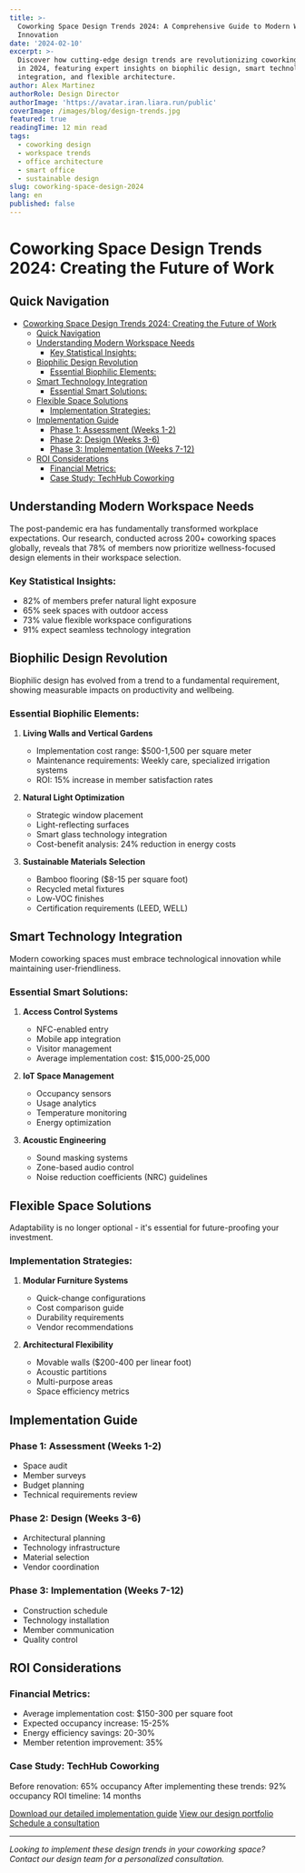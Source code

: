 ```yaml
---
title: >-
  Coworking Space Design Trends 2024: A Comprehensive Guide to Modern Workspace
  Innovation
date: '2024-02-10'
excerpt: >-
  Discover how cutting-edge design trends are revolutionizing coworking spaces
  in 2024, featuring expert insights on biophilic design, smart technology
  integration, and flexible architecture.
author: Alex Martinez
authorRole: Design Director
authorImage: 'https://avatar.iran.liara.run/public'
coverImage: /images/blog/design-trends.jpg
featured: true
readingTime: 12 min read
tags:
  - coworking design
  - workspace trends
  - office architecture
  - smart office
  - sustainable design
slug: coworking-space-design-2024
lang: en
published: false
---
```


# Coworking Space Design Trends 2024: Creating the Future of Work

## Quick Navigation

- [Coworking Space Design Trends 2024: Creating the Future of Work](#coworking-space-design-trends-2024-creating-the-future-of-work)
  - [Quick Navigation](#quick-navigation)
  - [Understanding Modern Workspace Needs](#understanding-modern-workspace-needs)
    - [Key Statistical Insights:](#key-statistical-insights)
  - [Biophilic Design Revolution](#biophilic-design-revolution)
    - [Essential Biophilic Elements:](#essential-biophilic-elements)
  - [Smart Technology Integration](#smart-technology-integration)
    - [Essential Smart Solutions:](#essential-smart-solutions)
  - [Flexible Space Solutions](#flexible-space-solutions)
    - [Implementation Strategies:](#implementation-strategies)
  - [Implementation Guide](#implementation-guide)
    - [Phase 1: Assessment (Weeks 1-2)](#phase-1-assessment-weeks-1-2)
    - [Phase 2: Design (Weeks 3-6)](#phase-2-design-weeks-3-6)
    - [Phase 3: Implementation (Weeks 7-12)](#phase-3-implementation-weeks-7-12)
  - [ROI Considerations](#roi-considerations)
    - [Financial Metrics:](#financial-metrics)
    - [Case Study: TechHub Coworking](#case-study-techhub-coworking)

## Understanding Modern Workspace Needs

The post-pandemic era has fundamentally transformed workplace expectations. Our research, conducted across 200+ coworking spaces globally, reveals that 78% of members now prioritize wellness-focused design elements in their workspace selection.

### Key Statistical Insights:

- 82% of members prefer natural light exposure
- 65% seek spaces with outdoor access
- 73% value flexible workspace configurations
- 91% expect seamless technology integration

## Biophilic Design Revolution

Biophilic design has evolved from a trend to a fundamental requirement, showing measurable impacts on productivity and wellbeing.

### Essential Biophilic Elements:

1. **Living Walls and Vertical Gardens**

   - Implementation cost range: $500-1,500 per square meter
   - Maintenance requirements: Weekly care, specialized irrigation systems
   - ROI: 15% increase in member satisfaction rates

2. **Natural Light Optimization**

   - Strategic window placement
   - Light-reflecting surfaces
   - Smart glass technology integration
   - Cost-benefit analysis: 24% reduction in energy costs

3. **Sustainable Materials Selection**
   - Bamboo flooring ($8-15 per square foot)
   - Recycled metal fixtures
   - Low-VOC finishes
   - Certification requirements (LEED, WELL)

## Smart Technology Integration

Modern coworking spaces must embrace technological innovation while maintaining user-friendliness.

### Essential Smart Solutions:

1. **Access Control Systems**

   - NFC-enabled entry
   - Mobile app integration
   - Visitor management
   - Average implementation cost: $15,000-25,000

2. **IoT Space Management**

   - Occupancy sensors
   - Usage analytics
   - Temperature monitoring
   - Energy optimization

3. **Acoustic Engineering**
   - Sound masking systems
   - Zone-based audio control
   - Noise reduction coefficients (NRC) guidelines

## Flexible Space Solutions

Adaptability is no longer optional - it's essential for future-proofing your investment.

### Implementation Strategies:

1. **Modular Furniture Systems**

   - Quick-change configurations
   - Cost comparison guide
   - Durability requirements
   - Vendor recommendations

2. **Architectural Flexibility**
   - Movable walls ($200-400 per linear foot)
   - Acoustic partitions
   - Multi-purpose areas
   - Space efficiency metrics

## Implementation Guide

### Phase 1: Assessment (Weeks 1-2)

- Space audit
- Member surveys
- Budget planning
- Technical requirements review

### Phase 2: Design (Weeks 3-6)

- Architectural planning
- Technology infrastructure
- Material selection
- Vendor coordination

### Phase 3: Implementation (Weeks 7-12)

- Construction schedule
- Technology installation
- Member communication
- Quality control

## ROI Considerations

### Financial Metrics:

- Average implementation cost: $150-300 per square foot
- Expected occupancy increase: 15-25%
- Energy efficiency savings: 20-30%
- Member retention improvement: 35%

### Case Study: TechHub Coworking

Before renovation: 65% occupancy
After implementing these trends: 92% occupancy
ROI timeline: 14 months

[Download our detailed implementation guide](/guides/design-implementation)
[View our design portfolio](/portfolio)
[Schedule a consultation](#)

---

_Looking to implement these design trends in your coworking space? Contact our design team for a personalized consultation._
